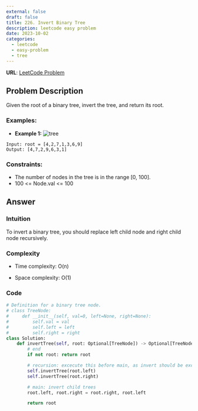```yaml
---
external: false
draft: false
title: 226. Invert Binary Tree
description: leetcode easy problem
date: 2023-10-02
categories:
  - leetcode
  - easy-problem
  - tree
---
```


**URL**: [LeetCode Problem](https://leetcode.com/problems/invert-binary-tree/submissions/)

## Problem Description

Given the root of a binary tree, invert the tree, and return its root.

### Examples:

- **Example 1:**
  ![tree](/images/invert-tree.png)

```plaintext
Input: root = [4,2,7,1,3,6,9]
Output: [4,7,2,9,6,3,1]
```

### Constraints:

- The number of nodes in the tree is in the range [0, 100].
- 100 <= Node.val <= 100

## Answer

### Intuition

To invert a binary tree, you should replace left child node and right child node recursively.

### Complexity

- Time complexity: O(n)

- Space complexity: O(1)

### Code

```python
# Definition for a binary tree node.
# class TreeNode:
#     def __init__(self, val=0, left=None, right=None):
#         self.val = val
#         self.left = left
#         self.right = right
class Solution:
    def invertTree(self, root: Optional[TreeNode]) -> Optional[TreeNode]:
        # end
        if not root: return root

        # recursion: excecute this before main, as invert should be excecuted before parent nodes.
        self.invertTree(root.left)
        self.invertTree(root.right)

        # main: invert child trees
        root.left, root.right = root.right, root.left

        return root
```
